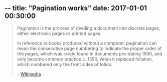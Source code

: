 --
title: "Pagination works"
date: 2017-01-01 00:30:00
---


> Pagination is the process of dividing a document into discrete pages, either electronic pages or printed pages.
>
> In reference to books produced without a computer, pagination can mean the consecutive page numbering to indicate the proper order of the pages, which was rarely found in documents pre-dating 1500, and only became common practice c. 1550, when it replaced foliation, which numbered only the front sides of folios.
>
> \- [Wikipedia](https://en.wikipedia.org/wiki/Pagination)
